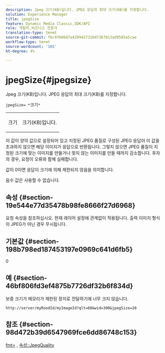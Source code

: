 ```yaml
---
description: Jpeg 크기(KB)입니다. JPEG 응답의 최대 크기(KB)를 지정합니다.
solution: Experience Manager
title: jpegSize
feature: Dynamic Media Classic,SDK/API
role: 개발자,비즈니스 전문가
translation-type: tm+mt
source-git-commit: f6c97606d7a4209427316d7367013ad9585a5cae
workflow-type: tm+mt
source-wordcount: '165'
ht-degree: 4%

---
```



# jpegSize{#jpegsize}

Jpeg 크기(KB)입니다. JPEG 응답의 최대 크기(KB)를 지정합니다.

`jpegSize= *`크기`*`

<table id="simpletable_EC2A8D8B65854B45B9CB184DA1069355"> 
 <tr class="strow"> 
  <td class="stentry"> <p><span class="codeph"> <span class="varname"> 크기</span></span> </p> </td> 
  <td class="stentry"> <p>크기(KB)입니다. </p></td> 
 </tr> 
</table>

이 값이 양의 값으로 설정되어 있고 지정된 JPEG 품질로 구성된 JPEG 응답이 이 값을 초과하지 않으면 해당 이미지가 응답으로 반환됩니다. 그렇지 않으면 JPEG 품질이 지정된 크기에 맞는 이미지를 만들거나 맞지 않는 이미지를 만들 때까지 감소합니다. 후자의 경우, 요청이 오류와 함께 실패합니다.

값이 0이면 응답이 크기에 의해 제한되지 않음을 의미합니다.

음수 값은 사용할 수 없습니다.

## 속성 {#section-19e544e77d35478b98fe8666f27d6968}

요청 속성을 참조하십시오. 현재 레이어 설정에 관계없이 적용됩니다. 출력 이미지 형식이 JPEG가 아닌 경우 무시됩니다.

## 기본값 {#section-198b798ed187453197e0969c641d6fb5}

0

## 예 {#section-46bf806fd3ef4875b7726df32b6f834d}

보증 크기가 메모리가 제한된 장치로 전달하기에 너무 크지 않습니다.

`http://server/myRoodId/myImageId?qlt=60&wid=300&jpegSize=10`

## 참조 {#section-98d472b39d6547969fce6dd86748c153}

[fmt=](../../../../../is-api/http-ref/image-serving-api-ref/c-http-protocol-reference/c-command-reference/r-is-http-fmt.md#reference-cdf10043423b45ba9fe15157fb3ae37a) ,  [속성::JpegQuality](../../../../../is-api/image-catalog/image-serving-api-ref/c-image-catalog-reference/c-attributes-reference/r-jpegquality.md#reference-4a879e7c46024c8a898a9fd226f9eb09)
